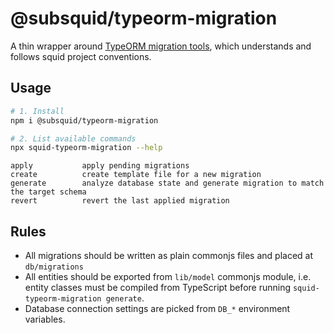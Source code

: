 # @subsquid/typeorm-migration

A thin wrapper around [TypeORM migration tools](https://typeorm.io/migrations),
which understands and follows squid project conventions.

## Usage

```bash
# 1. Install
npm i @subsquid/typeorm-migration

# 2. List available commands
npx squid-typeorm-migration --help
```

```
apply           apply pending migrations
create          create template file for a new migration
generate        analyze database state and generate migration to match the target schema
revert          revert the last applied migration
```

## Rules

* All migrations should be written as plain commonjs files and placed at `db/migrations` 
* All entities should be exported from `lib/model` commonjs module, i.e. 
entity classes must be compiled from TypeScript before running `squid-typeorm-migration generate`.
* Database connection settings are picked from `DB_*` environment variables.
